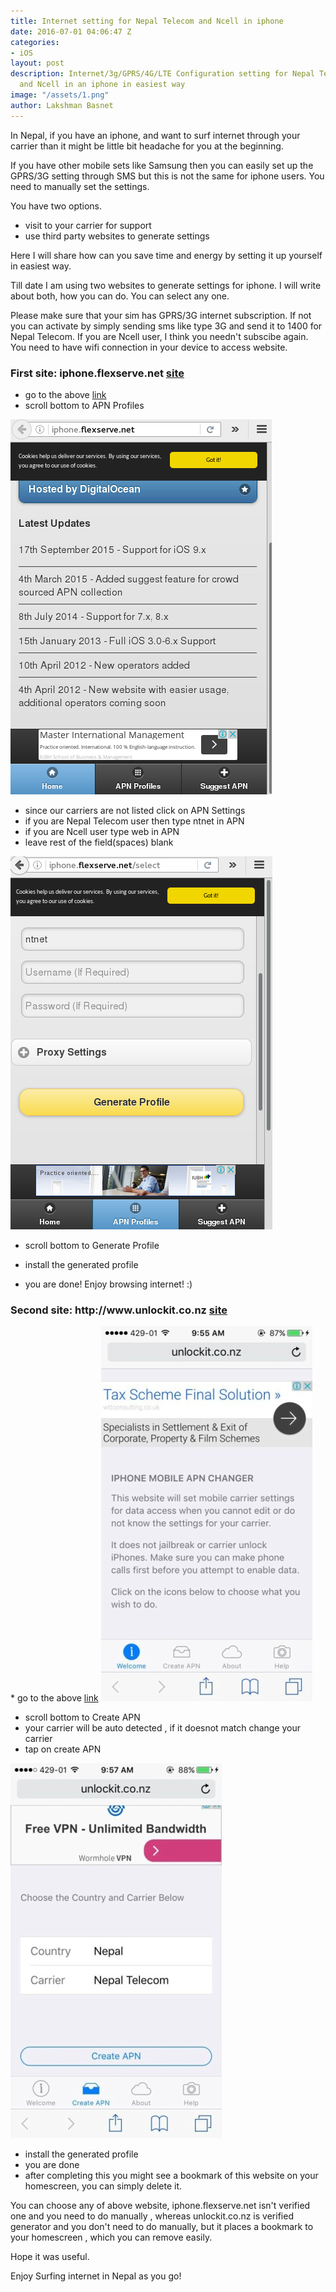 ```yaml
---
title: Internet setting for Nepal Telecom and Ncell in iphone
date: 2016-07-01 04:06:47 Z
categories:
- iOS
layout: post
description: Internet/3g/GPRS/4G/LTE Configuration setting for Nepal Telecom(NTC)
  and Ncell in an iphone in easiest way
image: "/assets/1.png"
author: Lakshman Basnet
---
```


In Nepal, if you have an iphone, and want to surf internet through your carrier than it might be little bit headache for you at the beginning. 

If you have other mobile sets like Samsung then you can easily set up the GPRS/3G setting through SMS but this is not the same for iphone users. You need to manually set the settings.

You have two options.

 * visit to your carrier for support
 * use third party websites to generate settings 

Here I will share how can you save time and energy by setting it up yourself in easiest way.

Till date I am using two websites to generate settings for iphone. I will write about both, how you can do. You can select any one.

Please make sure that your sim has GPRS/3G internet subscription. If not you can activate by simply sending sms like type 3G and send it to 1400 for Nepal Telecom. If you are Ncell user, I think you needn't subscibe again.
You need to have wifi connection in your device to access website.

<h3>First site: iphone.flexserve.net <a href="http://iphone.flexserve.net" target="blank" >site</a></h3>

* go to the above <a href="http://iphone.flexserve.net" target="blank" >link</a>
* scroll bottom to APN Profiles

<img src="/assets/1.png" alt=""/>

* since our carriers are not listed click on APN Settings
 * if you are Nepal Telecom user then type ntnet in APN
 * if you are Ncell user type web in APN
 * leave rest of the field(spaces) blank

<img src="/assets/22.png" alt=""/>

 * scroll bottom to Generate Profile

 * install the generated profile
 * you are done! Enjoy browsing internet! :)



<h3> Second site: http://www.unlockit.co.nz <a href="http://www.unlockit.co.nz" target="blank" >site</a></h3>
* go to the above <a href="http://www.unlockit.co.nz" target="blank">link</a>

<img src="/assets/33.jpg" alt=""/>

* scroll bottom to Create APN
* your carrier will be auto detected , if it doesnot match change your carrier
* tap on create APN

<img src="/assets/44.jpg" alt=""/>

* install the generated profile
* you are done
* after completing this you might see a bookmark of this website on your homescreen, you can simply delete it.

You can choose any of above website, iphone.flexserve.net isn't verified one and you need to do manually , whereas unlockit.co.nz is verified generator and you don't need to do manually, but it places a bookmark to your homescreen , which you can remove easily.

Hope it was useful.

Enjoy Surfing internet in Nepal as you go!

